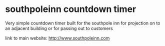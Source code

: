 # southpoleinn countdown timer


Very simple countdown timer built for the southpole inn for projection on to an adjacent building or for passing out to customers


link to main website: http://www.southpoleinn.com
